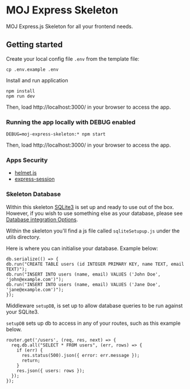 # MOJ Express Skeleton
MOJ Express.js Skeleton for all your frontend needs.

## Getting started

Create your local config file `.env` from the template file:

```shell
cp .env.example .env
```

Install and run application
```
npm install
npm run dev
```

Then, load http://localhost:3000/ in your browser to access the app.

### Running the app locally with DEBUG enabled

`DEBUG=moj-express-skeleton:* npm start`

Then, load http://localhost:3000/ in your browser to access the app.

### Apps Security

- [helmet.js](https://helmetjs.github.io/)
- [express-session](https://www.npmjs.com/package/express-session)

### Skeleton Database

Within this skeleton [SQLite3](https://docs.python.org/3/library/sqlite3.html) is set up and ready to use out of the box. However, if you wish to use something
else as your database, please see [Database integration Options](https://expressjs.com/en/guide/database-integration.html).

Within the skeleton you'll find a js file called `sqliteSetupup.js` under the utils directory.

Here is where you can initialise your database. Example below:

```
db.serialize(() => {
db.run("CREATE TABLE users (id INTEGER PRIMARY KEY, name TEXT, email TEXT)");
db.run("INSERT INTO users (name, email) VALUES ('John Doe', 'john@example.com')");
db.run("INSERT INTO users (name, email) VALUES ('Jane Doe', 'jane@example.com')");
});
```

Middleware `setupDB`, is set up to allow database queries to be run against your SQLite3.

`setupDB` sets up db to access in any of your routes, such as this example below.
```
router.get('/users', (req, res, next) => {
  req.db.all("SELECT * FROM users", (err, rows) => {
    if (err) {
      res.status(500).json({ error: err.message });
      return;
    }
    res.json({ users: rows });
  });
});
```
